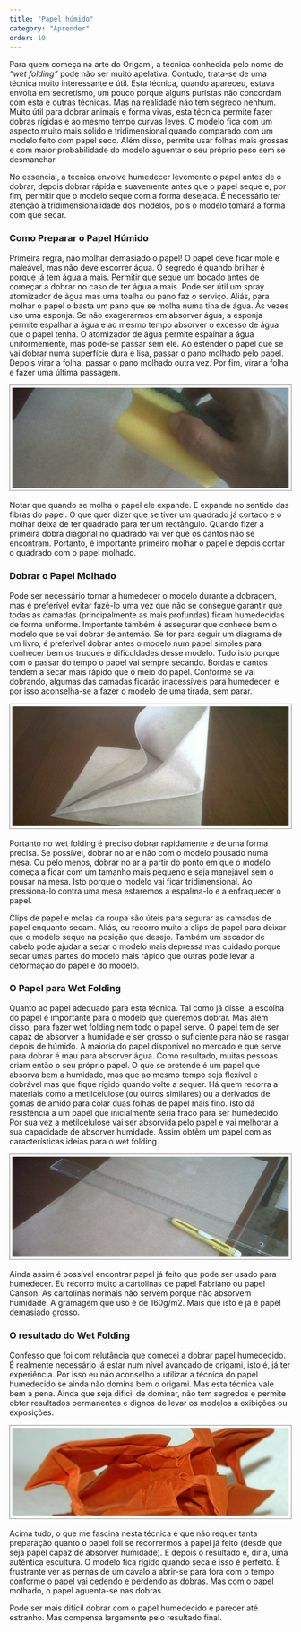 ```yaml
---
title: "Papel húmido"
category: "Aprender"
order: 10
---
```


Para quem começa na arte do Origami, a técnica conhecida pelo nome de _“wet folding”_ pode não ser muito apelativa. Contudo, trata-se de uma técnica muito interessante e útil. Esta técnica, quando apareceu, estava envolta em secretismo, um pouco porque alguns puristas não concordam com esta e outras técnicas. Mas na realidade não tem segredo nenhum. Muito útil para dobrar animais e forma vivas, esta técnica permite fazer dobras rígidas e ao mesmo tempo curvas leves. O modelo fica com um aspecto muito mais sólido e tridimensional quando comparado com um modelo feito com papel seco. Além disso, permite usar folhas mais grossas e com maior probabilidade do modelo aguentar o seu próprio peso sem se desmanchar.

No essencial, a técnica envolve humedecer levemente o papel antes de o dobrar, depois dobrar rápida e suavemente antes que o papel seque e, por fim, permitir que o modelo seque com a forma desejada. É necessário ter atenção à tridimensionalidade dos modelos, pois o modelo tomará a forma com que secar.

### Como Preparar o Papel Húmido

Primeira regra, não molhar demasiado o papel! O papel deve ficar mole e maleável, mas não deve escorrer água. O segredo é quando brilhar é porque já tem água a mais. Permitir que seque um bocado antes de começar a dobrar no caso de ter água a mais. Pode ser útil um spray atomizador de água mas uma toalha ou pano faz o serviço. Aliás, para molhar o papel o basta um pano que se molha numa tina de água. Ás vezes uso uma esponja. Se não exagerarmos em absorver água, a esponja permite espalhar a água e ao mesmo tempo absorver o excesso de água que o papel tenha. O atomizador de água permite espalhar a água uniformemente, mas pode-se passar sem ele. Ao estender o papel que se vai dobrar numa superfície dura e lisa, passar o pano molhado pelo papel. Depois virar a folha, passar o pano molhado outra vez. Por fim, virar a folha e fazer uma última passagem.

![esponja](../images/img_37.jpg)

Notar que quando se molha o papel ele expande. E expande no sentido das fibras do papel. O que quer dizer que se tiver um quadrado já cortado e o molhar deixa de ter quadrado para ter um rectângulo. Quando fizer a primeira dobra diagonal no quadrado vai ver que os cantos não se encontram. Portanto, é importante primeiro molhar o papel e depois cortar o quadrado com o papel molhado.

### Dobrar o Papel Molhado

Pode ser necessário tornar a humedecer o modelo durante a dobragem, mas é preferível evitar fazê-lo uma vez que não se consegue garantir que todas as camadas (principalmente as mais profundas) ficam humedecidas de forma uniforme. Importante também é assegurar que conhece bem o modelo que se vai dobrar de antemão. Se for para seguir um diagrama de um livro, é preferível dobrar antes o modelo num papel simples para conhecer bem os truques e dificuldades desse modelo. Tudo isto porque com o passar do tempo o papel vai sempre secando. Bordas e cantos tendem a secar mais rápido que o meio do papel. Conforme se vai dobrando, algumas das camadas ficarão inacessíveis para humedecer, e por isso aconselha-se a fazer o modelo de uma tirada, sem parar.

![wet](../images/img_38.jpg)

Portanto no wet folding é preciso dobrar rapidamente e de uma forma precisa. Se possível, dobrar no ar e não com o modelo pousado numa mesa. Ou pelo menos, dobrar no ar a partir do ponto em que o modelo começa a ficar com um tamanho mais pequeno e seja manejável sem o pousar na mesa. Isto porque o modelo vai ficar tridimensional. Ao pressiona-lo contra uma mesa estaremos a espalma-lo e a enfraquecer o papel.

Clips de papel e molas da roupa são úteis para segurar as camadas de papel enquanto secam. Aliás, eu recorro muito a clips de papel para deixar que o modelo seque na posição que desejo. Também um secador de cabelo pode ajudar a secar o modelo mais depressa mas cuidado porque secar umas partes do modelo mais rápido que outras pode levar a deformação do papel e do modelo.

### O Papel para Wet Folding

Quanto ao papel adequado para esta técnica. Tal como já disse, a escolha do papel é importante para o modelo que queremos dobrar. Mas além disso, para fazer wet folding nem todo o papel serve. O papel tem de ser capaz de absorver a humidade e ser grosso o suficiente para não se rasgar depois de húmido. A maioria do papel disponível no mercado e que serve para dobrar é mau para absorver água. Como resultado, muitas pessoas criam então o seu próprio papel. O que se pretende é um papel que absorva bem a humidade, mas que ao mesmo tempo seja flexível e dobrável mas que fique rígido quando volte a sequer. Há quem recorra a materiais como a metilcelulose (ou outros similares) ou a derivados de gomas de amido para colar duas folhas de papel mais fino. Isto dá resistência a um papel que inicialmente seria fraco para ser humedecido. Por sua vez a metilcelulose vai ser absorvida pelo papel e vai melhorar a sua capacidade de absorver humidade. Assim obtêm um papel com as características ideias para o wet folding.

![wet2](../images/img_39.jpg)

Ainda assim é possível encontrar papel já feito que pode ser usado para humedecer. Eu recorro muito a cartolinas de papel Fabriano ou papel Canson. As cartolinas normais não servem porque não absorvem humidade. A gramagem que uso é de 160g/m2. Mais que isto é já é papel demasiado grosso.

### O resultado do Wet Folding

Confesso que foi com relutância que comecei a dobrar papel humedecido. É realmente necessário já estar num nível avançado de origami, isto é, já ter experiência. Por isso eu não aconselho a utilizar a técnica do papel humedecido se ainda não domina bem o origami. Mas esta técnica vale bem a pena. Ainda que seja difícil de dominar, não tem segredos e permite obter resultados permanentes e dignos de levar os modelos a exibições ou exposições.

![biplano](../images/img_310.jpg)

Acima tudo, o que me fascina nesta técnica é que não requer tanta preparação quanto o papel foil se recorrermos a papel já feito (desde que seja papel capaz de absorver humidade). E depois o resultado é, diria, uma autêntica escultura. O modelo fica rígido quando seca e isso é perfeito. É frustrante ver as pernas de um cavalo a abrir-se para fora com o tempo conforme o papel vai cedendo e perdendo as dobras. Mas com o papel molhado, o papel aguenta-se nas dobras.

Pode ser mais difícil dobrar com o papel humedecido e parecer até estranho. Mas compensa largamente pelo resultado final.
